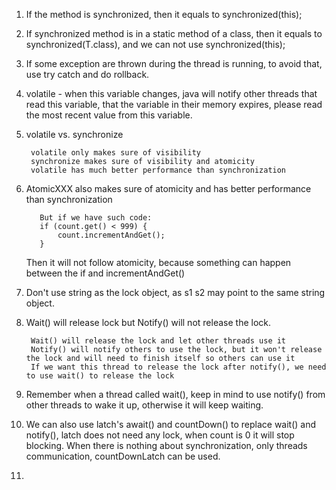 1. If the method is synchronized, then it equals to synchronized(this);  

2. If synchronized method is in a static method of a class, then it equals to synchronized(T.class), and we can not use synchronized(this);  

3. If some exception are thrown during the thread is running, to avoid that, use try catch and do rollback.  

4. volatile - when this variable changes, java will notify other threads that read this variable, that the variable in their memory expires, please read the most recent value from this variable.

5. volatile vs. synchronize  

        volatile only makes sure of visibility  
        synchronize makes sure of visibility and atomicity  
        volatile has much better performance than synchronization
    
    
6. AtomicXXX also makes sure of atomicity and has better performance than synchronization   


          But if we have such code:  
          if (count.get() < 999) {  
              count.incrementAndGet();  
          }  
  
  
    Then it will not follow atomicity, because something can happen between the if and incrementAndGet()

7. Don't use string as the lock object, as s1 s2 may point to the same string object.  

8. Wait() will release lock but Notify() will not release the lock.  

        Wait() will release the lock and let other threads use it
        Notify() will notify others to use the lock, but it won't release the lock and will need to finish itself so others can use it
        If we want this thread to release the lock after notify(), we need to use wait() to release the lock
        
9. Remember when a thread called wait(), keep in mind to use notify() from other threads to wake it up, otherwise it will keep waiting.  

10. We can also use latch's await() and countDown() to replace wait() and notify(), latch does not need any lock, when count is 0 it will stop blocking. When there is nothing about synchronization, only threads communication, countDownLatch can be used.  

11. 
